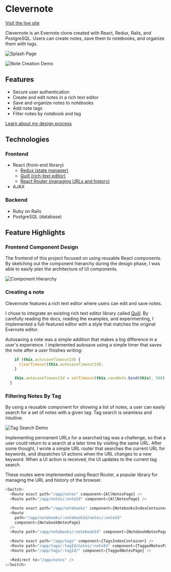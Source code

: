 # Clevernote

[Visit the live site](http://clevernote.josh-stroud.com)

Clevernote is an Evernote clone created with React, Redux, Rails, and PostgreSQL. Users can create notes, save them to notebooks, and organize them with tags.

![Splash Page](https://github.com/joshstroud/Clevernote/blob/master/readme-files/splash-page.png?raw=true "Splash Page")

![Note Creation Demo](https://github.com/joshstroud/Clevernote/blob/master/readme-files/notes-demo.gif?raw=true "Note Creation Demo")

## Features

- Secure user authentication
- Create and edit notes in a rich text editor
- Save and organize notes to notebooks
- Add note tags
- Filter notes by notebook and tag

[Learn about my design process](https://github.com/joshstroud/Clevernote/wiki)

## Technologies

### Frontend

- React (front-end library)
  - [Redux (state manager)](https://redux.js.org/)
  - [Quill (rich-text editor)](https://quilljs.com)
  - [React Router (managing URLs and history)](https://reacttraining.com/react-router/)
- AJAX

### Backend

- Ruby on Rails
- PostgreSQL (database)

## Feature Highlights

### Frontend Component Design

The frontend of this project focused on using reusable React components. By sketching out the component hierarchy during the design phase, I was able to easily plan the architecture of UI components.

![Component Hierarchy](https://github.com/joshstroud/Clevernote/blob/master/docs/mockups/notes-component-hierarchy.png?raw=true "Component Hierarchy")

### Creating a note

Clevernote features a rich text editor where users can edit and save notes.

I chose to integrate an existing rich text editor library called [Quill](https://quilljs.com/). By carefully reading the docs, reading the examples, and experimenting, I implemented a full-featured editor with a style that matches the original Evernote editor.

Autosaving a note was a simple addition that makes a big difference in a user's experience. I implemented autosave using a simple timer that saves the note after a user finishes writing:

```js  startAutosaveTimer() {
    if (this.autosaveTimeoutId) {
      clearTimeout(this.autosaveTimeoutId);
    }

    this.autosaveTimeoutId = setTimeout(this.saveNote.bind(this), 500);
  }
```

### Filtering Notes By Tag

By using a reusable component for showing a list of notes, a user can easily search for a set of notes with a given tag. Tag search is seamless and intuitive.

![Tag Search Demo](https://github.com/joshstroud/Clevernote/blob/master/readme-files/tags-demo.gif?raw=true "Tag Search Demo")

Implementing permanent URLs for a searched tag was a challenge, so that a user could return to a search at a later time by visiting the same URL. After some thought, I wrote a simple URL router that searches the current URL for keywords, and dispatches UI actions when the URL changes to a new keyword. When a UI action is received, the UI updates to the current tag search.

These routes were implemented using React Router, a popular library for managing the URL and history of the browser.

```js
<Switch>
  <Route exact path="/app/notes" component={AllNotesPage} />
  <Route path="/app/notes/:noteId" component={AllNotesPage} />

  <Route exact path="/app/notebooks" component={NotebooksIndexContainer} />
  <Route
    path="/app/notebooks/:notebookId/notes/:noteId"
    component={NotebookNotesPage}
  />
  <Route path="/app/notebooks/:notebookId" component={NotebookNotesPage} />

  <Route exact path="/app/tags" component={TagsIndexContainer} />
  <Route path="/app/tags/:tagId/notes/:noteId" component={TaggedNotesPage} />
  <Route path="/app/tags/:tagId/" component={TaggedNotesPage} />

  <Redirect to="/app/notes" />
</Switch>
```
